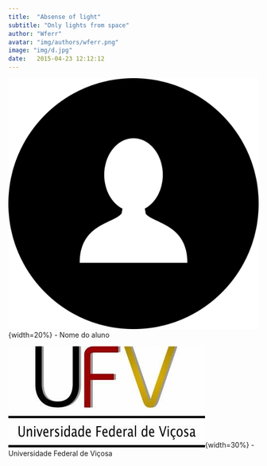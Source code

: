 ```yaml
---
title:  "Absense of light"
subtitle: "Only lights from space"
author: "Wferr"
avatar: "img/authors/wferr.png"
image: "img/d.jpg"
date:   2015-04-23 12:12:12
---
```




![](img/icons/aluno.svg){width=20%} - Nome do aluno

![](img/icons/UFV.jpg){width=30%} - Universidade Federal de Viçosa


